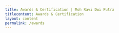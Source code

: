 ```yaml
---
title: Awards & Certification | Moh Ravi Dwi Putra
titlecontent: Awards & Certification
layout: content
permalink: /awards
---
```

